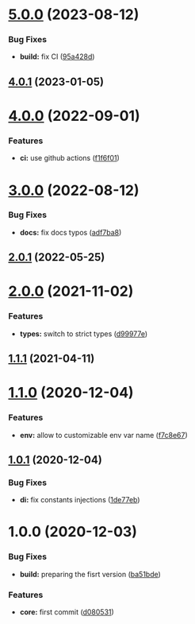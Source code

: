 # [5.0.0](https://github.com/nfroidure/ftp-service/compare/v4.0.1...v5.0.0) (2023-08-12)


### Bug Fixes

* **build:** fix CI ([95a428d](https://github.com/nfroidure/ftp-service/commit/95a428de06c123b24dedf4b880f77b57095a1454))



## [4.0.1](https://github.com/nfroidure/ftp-service/compare/v4.0.0...v4.0.1) (2023-01-05)



# [4.0.0](https://github.com/nfroidure/ftp-service/compare/v3.0.0...v4.0.0) (2022-09-01)


### Features

* **ci:** use github actions ([f1f6f01](https://github.com/nfroidure/ftp-service/commit/f1f6f011429d0eca33db0e355f2a681973f1ba48))



# [3.0.0](https://github.com/nfroidure/ftp-service/compare/v2.0.0...v3.0.0) (2022-08-12)


### Bug Fixes

* **docs:** fix docs typos ([adf7ba8](https://github.com/nfroidure/ftp-service/commit/adf7ba808df80175506a807f46fa2556b670bf57))



## [2.0.1](https://github.com/nfroidure/ftp-service/compare/v2.0.0...v2.0.1) (2022-05-25)



# [2.0.0](https://github.com/nfroidure/ftp-service/compare/v1.1.1...v2.0.0) (2021-11-02)


### Features

* **types:** switch to strict types ([d99977e](https://github.com/nfroidure/ftp-service/commit/d99977eb0dae9abf6eb6c4d400f44dec27323d48))



## [1.1.1](https://github.com/nfroidure/ftp-service/compare/v1.1.0...v1.1.1) (2021-04-11)



# [1.1.0](https://github.com/nfroidure/ftp-service/compare/v1.0.1...v1.1.0) (2020-12-04)


### Features

* **env:** allow to customizable env var name ([f7c8e67](https://github.com/nfroidure/ftp-service/commit/f7c8e67d1784c578ef526a4f0249251b281eb037))



## [1.0.1](https://github.com/nfroidure/ftp-service/compare/v1.0.0...v1.0.1) (2020-12-04)


### Bug Fixes

* **di:** fix constants injections ([1de77eb](https://github.com/nfroidure/ftp-service/commit/1de77eb9daabd279d4083d48da6a69a9ff9ee9c2))



# 1.0.0 (2020-12-03)


### Bug Fixes

* **build:** preparing the fisrt version ([ba51bde](https://github.com/nfroidure/ftp-service/commit/ba51bde57d17da84b9e3c1dcfc6d4570410731f7))


### Features

* **core:** first commit ([d080531](https://github.com/nfroidure/ftp-service/commit/d080531fd24c2308a43fb536236df9905e571fce))



